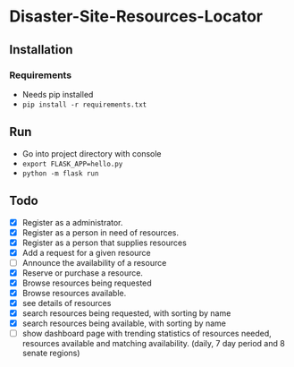 # Disaster-Site-Resources-Locator
## Installation
### Requirements
- Needs pip installed
- `pip install -r requirements.txt`
## Run
- Go into project directory with console
- `export FLASK_APP=hello.py`
- `python -m flask run`
## Todo
- [x] Register as a administrator.
- [x] Register as a person in need of resources.
- [x] Register as a person that supplies resources
- [x] Add a request for a given resource
- [ ] Announce the availability of a resource
- [x] Reserve or purchase a resource.
- [x] Browse resources being requested
- [x] Browse resources available.
- [x] see details of resources
- [x] search resources being requested, with sorting by name
- [x] search resources being available, with sorting by name
- [ ] show dashboard page with trending statistics of resources needed, resources available and matching availability. (daily, 7 day period and 8 senate regions)
